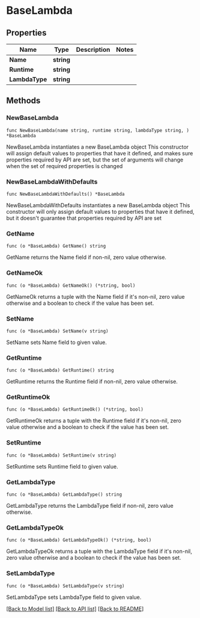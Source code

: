 # BaseLambda

## Properties

Name | Type | Description | Notes
------------ | ------------- | ------------- | -------------
**Name** | **string** |  | 
**Runtime** | **string** |  | 
**LambdaType** | **string** |  | 

## Methods

### NewBaseLambda

`func NewBaseLambda(name string, runtime string, lambdaType string, ) *BaseLambda`

NewBaseLambda instantiates a new BaseLambda object
This constructor will assign default values to properties that have it defined,
and makes sure properties required by API are set, but the set of arguments
will change when the set of required properties is changed

### NewBaseLambdaWithDefaults

`func NewBaseLambdaWithDefaults() *BaseLambda`

NewBaseLambdaWithDefaults instantiates a new BaseLambda object
This constructor will only assign default values to properties that have it defined,
but it doesn't guarantee that properties required by API are set

### GetName

`func (o *BaseLambda) GetName() string`

GetName returns the Name field if non-nil, zero value otherwise.

### GetNameOk

`func (o *BaseLambda) GetNameOk() (*string, bool)`

GetNameOk returns a tuple with the Name field if it's non-nil, zero value otherwise
and a boolean to check if the value has been set.

### SetName

`func (o *BaseLambda) SetName(v string)`

SetName sets Name field to given value.


### GetRuntime

`func (o *BaseLambda) GetRuntime() string`

GetRuntime returns the Runtime field if non-nil, zero value otherwise.

### GetRuntimeOk

`func (o *BaseLambda) GetRuntimeOk() (*string, bool)`

GetRuntimeOk returns a tuple with the Runtime field if it's non-nil, zero value otherwise
and a boolean to check if the value has been set.

### SetRuntime

`func (o *BaseLambda) SetRuntime(v string)`

SetRuntime sets Runtime field to given value.


### GetLambdaType

`func (o *BaseLambda) GetLambdaType() string`

GetLambdaType returns the LambdaType field if non-nil, zero value otherwise.

### GetLambdaTypeOk

`func (o *BaseLambda) GetLambdaTypeOk() (*string, bool)`

GetLambdaTypeOk returns a tuple with the LambdaType field if it's non-nil, zero value otherwise
and a boolean to check if the value has been set.

### SetLambdaType

`func (o *BaseLambda) SetLambdaType(v string)`

SetLambdaType sets LambdaType field to given value.



[[Back to Model list]](../README.md#documentation-for-models) [[Back to API list]](../README.md#documentation-for-api-endpoints) [[Back to README]](../README.md)


